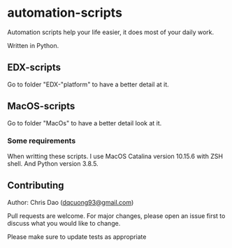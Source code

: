 # automation-scripts
Automation scripts help your life easier, it does most of your daily work.

Written in Python.

## EDX-scripts
Go to folder "EDX-"platform" to have a better detail at it.

## MacOS-scripts
Go to folder "MacOs" to have a better detail look at it.

### Some requirements
When writting these scripts. I use MacOS Catalina version 10.15.6 with ZSH shell. And Python version 3.8.5.

## Contributing
Author: Chris Dao (dqcuong93@gmail.com)

Pull requests are welcome. For major changes, please open an issue first to discuss what you would like to change.

Please make sure to update tests as appropriate

